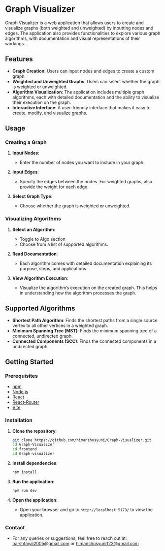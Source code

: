﻿# Graph Visualizer

Graph Visualizer is a web application that allows users to create and visualize graphs (both weighted and unweighted) by inputting nodes and edges. The application also provides functionalities to explore various graph algorithms, with documentation and visual representations of their workings.

## Features

- **Graph Creation**: Users can input nodes and edges to create a custom graph.
- **Weighted and Unweighted Graphs**: Users can select whether the graph is weighted or unweighted.
- **Algorithm Visualization**: The application includes multiple graph algorithms, each with detailed documentation and the ability to visualize their execution on the graph.
- **Interactive Interface**: A user-friendly interface that makes it easy to create, modify, and visualize graphs.

## Usage

### Creating a Graph

1. **Input Nodes**:
   - Enter the number of nodes you want to include in your graph.

2. **Input Edges**:
   - Specify the edges between the nodes. For weighted graphs, also provide the weight for each edge.

3. **Select Graph Type**:
   - Choose whether the graph is weighted or unweighted.

### Visualizing Algorithms

1. **Select an Algorithm**:
   - Toggle to Algo section
   - Choose from a list of supported algorithms.

2. **Read Documentation**:
   - Each algorithm comes with detailed documentation explaining its purpose, steps, and applications.

3. **View Algorithm Execution**:
   - Visualize the algorithm’s execution on the created graph. This helps in understanding how the algorithm processes the graph.

## Supported Algorithms

- **Shortest Path Algorithm**: Finds the shortest paths from a single source vertex to all other vertices in a weighted graph.
- **Minimum Spanning Tree (MST)**: Finds the minimum spanning tree of a connected, undirected graph.
- **Connected Components (SCC)**: Finds the connected components in a undirected graph.

## Getting Started

### Prerequisites

- [npm](https://www.npmjs.com/)
- [Node.js](https://nodejs.org/)
- [React](https://reactjs.org/)
- [React-Router](https://reactrouter.com/)
- [Vite](https://vitejs.dev/)


### Installation

1. **Clone the repository**:
   ```sh
   git clone https://github.com/himanshusyuni/Graph-Visualizer.git
   cd Graph-Visualizer
   cd frontend
   cd Graph-visualizer
   ```

2. **Install dependencies**:
   ```sh
   npm install
    ```
3. **Run the application**:
    ```sh
    npm run dev
    ```
4. **Open the application**:
    - Open your browser and go to `http://localhost:5173/` to view the application.


### Contact
- For any queries or suggestions, feel free to reach out at: harshtayal2005@gmail.com or himanshusyuni123@gmail.com
